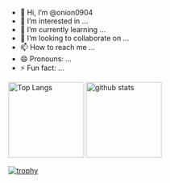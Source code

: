 - 👋 Hi, I’m @onion0904
- 👀 I’m interested in ...
- 🌱 I’m currently learning ...
- 💞️ I’m looking to collaborate on ...
- 📫 How to reach me ...
- 😄 Pronouns: ...
- ⚡ Fun fact: ...

<p align="left"> 
  <img alt="Top Langs" height="150px" src="https://github-readme-stats.vercel.app/api/top-langs/?username=onion0904&layout=compact&count_private=true&show_icons=true&theme=onedark" />
  <img alt="github stats" height="150px" src="https://github-readme-stats.vercel.app/api?username=onion0904&count_private=true&show_icons=true&show_icons=true&theme=onedark" />
</p>

[![trophy](https://github-profile-trophy.vercel.app/?username=onion0904&theme=onedark&column=7
)](https://github.com/ryo-ma/github-profile-trophy)

